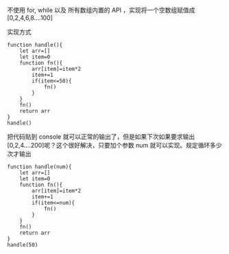 不使用 for, while 以及 所有数组内置的 API ，实现将一个空数组赋值成 [0,2,4,6,8....100]

实现方式
```
function handle(){
    let arr=[]
    let item=0
    function fn(){
        arr[item]=item*2
        item+=1
        if(item<=50){
            fn()
        }
    }
    fn()
    return arr
}
handle()
```
把代码贴到 console 就可以正常的输出了，但是如果下次如果要求输出 [0,2,4....200]呢？这个很好解决，只要加个参数 num 就可以实现。规定循环多少次才输出

```
function handle(num){
    let arr=[]
    let item=0
    function fn(){
        arr[item]=item*2
        item+=1
        if(item<=num){
            fn()
        }
    }
    fn()
    return arr
}
handle(50)
```